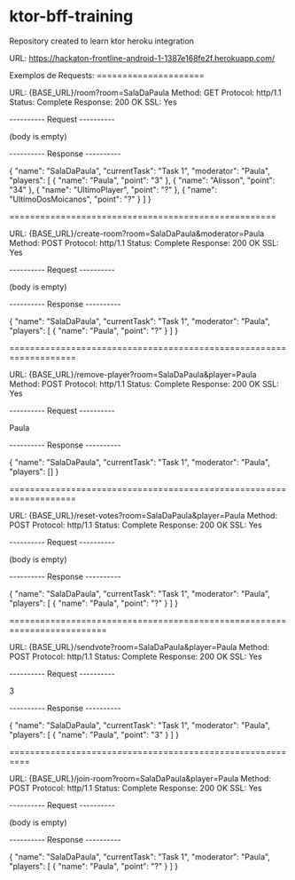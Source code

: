 # ktor-bff-training
Repository created to learn ktor heroku integration

URL: https://hackaton-frontline-android-1-1387e168fe2f.herokuapp.com/ 

Exemplos de Requests: =====================

URL: {BASE_URL}/room?room=SalaDaPaula
Method: GET
Protocol: http/1.1
Status: Complete
Response: 200 OK
SSL: Yes


---------- Request ----------

(body is empty)

---------- Response ----------

{
  "name": "SalaDaPaula",
  "currentTask": "Task 1",
  "moderator": "Paula",
  "players": [
    {
      "name": "Paula",
      "point": "3"
    },
    {
      "name": "Alisson",
      "point": "34"
    },
    {
      "name": "UltimoPlayer",
      "point": "?"
    },
    {
      "name": "UltimoDosMoicanos",
      "point": "?"
    }
  ]
}

====================================================

URL: {BASE_URL}/create-room?room=SalaDaPaula&moderator=Paula
Method: POST
Protocol: http/1.1
Status: Complete
Response: 200 OK
SSL: Yes

---------- Request ----------

(body is empty)

---------- Response ----------

{
  "name": "SalaDaPaula",
  "currentTask": "Task 1",
  "moderator": "Paula",
  "players": [
    {
      "name": "Paula",
      "point": "?"
    }
  ]
}

===================================================================



URL: {BASE_URL}/remove-player?room=SalaDaPaula&player=Paula
Method: POST
Protocol: http/1.1
Status: Complete
Response: 200 OK
SSL: Yes


---------- Request ----------

Paula

---------- Response ----------

{
  "name": "SalaDaPaula",
  "currentTask": "Task 1",
  "moderator": "Paula",
  "players": []
}

===================================================================


URL: {BASE_URL}/reset-votes?room=SalaDaPaula&player=Paula
Method: POST
Protocol: http/1.1
Status: Complete
Response: 200 OK
SSL: Yes

---------- Request ----------


(body is empty)

---------- Response ----------


{
  "name": "SalaDaPaula",
  "currentTask": "Task 1",
  "moderator": "Paula",
  "players": [
    {
      "name": "Paula",
      "point": "?"
    }
  ]
}

=========================================================================

URL: {BASE_URL}/sendvote?room=SalaDaPaula&player=Paula
Method: POST
Protocol: http/1.1
Status: Complete
Response: 200 OK
SSL: Yes

---------- Request ----------


3

---------- Response ----------

{
  "name": "SalaDaPaula",
  "currentTask": "Task 1",
  "moderator": "Paula",
  "players": [
    {
      "name": "Paula",
      "point": "3"
    }
  ]
}


==========================================================

URL: {BASE_URL}/join-room?room=SalaDaPaula&player=Paula
Method: POST
Protocol: http/1.1
Status: Complete
Response: 200 OK
SSL: Yes

---------- Request ----------


(body is empty)

---------- Response ----------

{
  "name": "SalaDaPaula",
  "currentTask": "Task 1",
  "moderator": "Paula",
  "players": [
    {
      "name": "Paula",
      "point": "?"
    }
  ]
}

